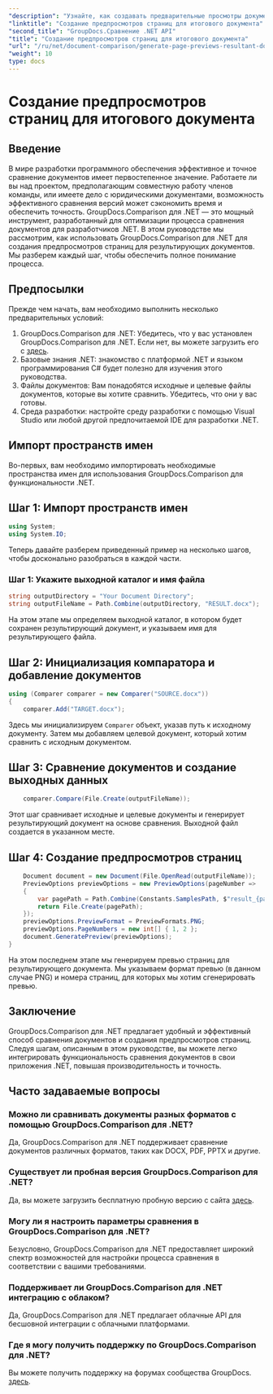```yaml
---
"description": "Узнайте, как создавать предварительные просмотры документов с помощью GroupDocs.Comparison для .NET. Сравнивайте документы эффективно и точно."
"linktitle": "Создание предпросмотров страниц для итогового документа"
"second_title": "GroupDocs.Сравнение .NET API"
"title": "Создание предпросмотров страниц для итогового документа"
"url": "/ru/net/document-comparison/generate-page-previews-resultant-document/"
"weight": 10
type: docs
---
```

# Создание предпросмотров страниц для итогового документа

## Введение
В мире разработки программного обеспечения эффективное и точное сравнение документов имеет первостепенное значение. Работаете ли вы над проектом, предполагающим совместную работу членов команды, или имеете дело с юридическими документами, возможность эффективного сравнения версий может сэкономить время и обеспечить точность. GroupDocs.Comparison для .NET — это мощный инструмент, разработанный для оптимизации процесса сравнения документов для разработчиков .NET. В этом руководстве мы рассмотрим, как использовать GroupDocs.Comparison для .NET для создания предпросмотров страниц для результирующих документов. Мы разберем каждый шаг, чтобы обеспечить полное понимание процесса.
## Предпосылки
Прежде чем начать, вам необходимо выполнить несколько предварительных условий:
1. GroupDocs.Comparison для .NET: Убедитесь, что у вас установлен GroupDocs.Comparison для .NET. Если нет, вы можете загрузить его с [здесь](https://releases.groupdocs.com/comparison/net/).
2. Базовые знания .NET: знакомство с платформой .NET и языком программирования C# будет полезно для изучения этого руководства.
3. Файлы документов: Вам понадобятся исходные и целевые файлы документов, которые вы хотите сравнить. Убедитесь, что они у вас готовы.
4. Среда разработки: настройте среду разработки с помощью Visual Studio или любой другой предпочитаемой IDE для разработки .NET.

## Импорт пространств имен
Во-первых, вам необходимо импортировать необходимые пространства имен для использования GroupDocs.Comparison для функциональности .NET.
## Шаг 1: Импорт пространств имен
```csharp
using System;
using System.IO;
```
Теперь давайте разберем приведенный пример на несколько шагов, чтобы досконально разобраться в каждой части.
### Шаг 1: Укажите выходной каталог и имя файла
```csharp
string outputDirectory = "Your Document Directory";
string outputFileName = Path.Combine(outputDirectory, "RESULT.docx");
```
На этом этапе мы определяем выходной каталог, в котором будет сохранен результирующий документ, и указываем имя для результирующего файла.
## Шаг 2: Инициализация компаратора и добавление документов
```csharp
using (Comparer comparer = new Comparer("SOURCE.docx"))
{
    comparer.Add("TARGET.docx");
```
Здесь мы инициализируем `Comparer` объект, указав путь к исходному документу. Затем мы добавляем целевой документ, который хотим сравнить с исходным документом.
## Шаг 3: Сравнение документов и создание выходных данных
```csharp
    comparer.Compare(File.Create(outputFileName));
```
Этот шаг сравнивает исходные и целевые документы и генерирует результирующий документ на основе сравнения. Выходной файл создается в указанном месте.
## Шаг 4: Создание предпросмотров страниц
```csharp
    Document document = new Document(File.OpenRead(outputFileName));
    PreviewOptions previewOptions = new PreviewOptions(pageNumber =>
    {
        var pagePath = Path.Combine(Constants.SamplesPath, $"result_{pageNumber}.png");
        return File.Create(pagePath);
    });
    previewOptions.PreviewFormat = PreviewFormats.PNG;
    previewOptions.PageNumbers = new int[] { 1, 2 };
    document.GeneratePreview(previewOptions);
}
```
На этом последнем этапе мы генерируем превью страниц для результирующего документа. Мы указываем формат превью (в данном случае PNG) и номера страниц, для которых мы хотим сгенерировать превью.

## Заключение
GroupDocs.Comparison для .NET предлагает удобный и эффективный способ сравнения документов и создания предпросмотров страниц. Следуя шагам, описанным в этом руководстве, вы можете легко интегрировать функциональность сравнения документов в свои приложения .NET, повышая производительность и точность.
## Часто задаваемые вопросы
### Можно ли сравнивать документы разных форматов с помощью GroupDocs.Comparison для .NET?
Да, GroupDocs.Comparison для .NET поддерживает сравнение документов различных форматов, таких как DOCX, PDF, PPTX и другие.
### Существует ли пробная версия GroupDocs.Comparison для .NET?
Да, вы можете загрузить бесплатную пробную версию с сайта [здесь](https://releases.groupdocs.com/).
### Могу ли я настроить параметры сравнения в GroupDocs.Comparison для .NET?
Безусловно, GroupDocs.Comparison для .NET предоставляет широкий спектр возможностей для настройки процесса сравнения в соответствии с вашими требованиями.
### Поддерживает ли GroupDocs.Comparison для .NET интеграцию с облаком?
Да, GroupDocs.Comparison для .NET предлагает облачные API для бесшовной интеграции с облачными платформами.
### Где я могу получить поддержку по GroupDocs.Comparison для .NET?
Вы можете получить поддержку на форумах сообщества GroupDocs. [здесь](https://forum.groupdocs.com/c/comparison/12).
